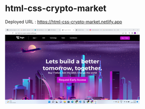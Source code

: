 # html-css-crypto-market
Deployed URL : https://html-css-crypto-market.netlify.app

<img src="./preview.png" height="250" />
